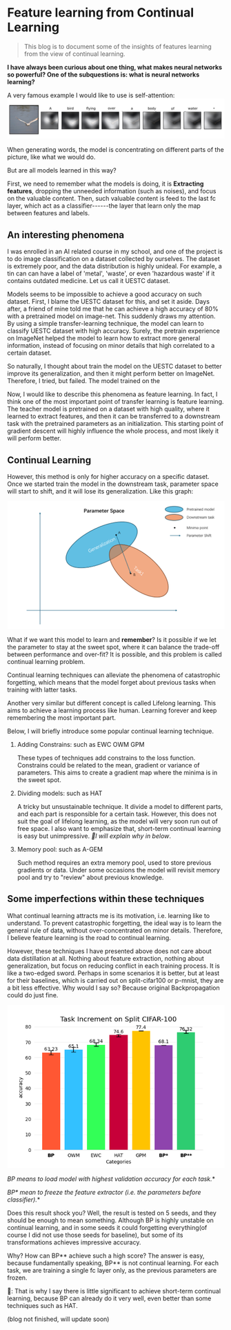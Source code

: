 # Feature learning from Continual Learning

> This blog is to document some of the insights of features learning from the view of continual learning. 

**I have always been curious about one thing, what makes neural networks so powerful? One of the subquestions is: what is neural networks learning?**

A very famous example I would like to use is self-attention:![image-20250220200020938](heatmap.png)

When generating words, the model is concentrating on different parts of the picture, like what we would do.

But are all models learned in this way?

First, we need to remember what the models is doing, it is **Extracting features**, dropping the unneeded information (such as noises), and focus on the valuable content. Then, such valuable content is feed to the last fc layer, which act as a classifier------the layer that learn only the map between features and labels.



## An interesting phenomena

I was enrolled in an AI related course in my school, and one of the project is to do image classification on a dataset collected by ourselves. The dataset is extremely poor, and the data distribution is highly unideal. For example, a tin can can have a label of 'metal', 'waste', or even 'hazardous waste' if it contains outdated medicine.  Let us call it UESTC dataset.

Models seems to be impossible to achieve a good accuracy on such dataset. First, I blame the UESTC dataset for this, and set it aside. Days after, a friend of mine told me that he can achieve a high accuracy of 80% with a pretrained model on image-net. This suddenly draws my attention. By using a simple transfer-learning technique, the model can learn to classify UESTC dataset with high accuracy. Surely, the pretrain experience on ImageNet helped the model to learn how to extract more general information, instead of focusing on minor details that high correlated to a certain dataset.

So naturally, I thought about train the model on the UESTC dataset to better improve its generalization, and then it might perform better on ImageNet. Therefore, I tried, but failed. The model trained on the

Now, I would like to describe this phenomena as feature learning. In fact, I think one of the most important point of transfer learning is feature learning. The teacher model is pretrained on a dataset with high quality, where it learned to extract features, and then it can be transferred to a downstream task with the pretrained parameters as an initialization. This starting point of gradient descent will highly influence the whole process, and most likely it will perform better.

## Continual Learning

However, this method is only for higher accuracy on a specific dataset. Once we started train the model in the downstream task, parameter space will start to shift, and it will lose its generalization. Like this graph:

![parameterspace](parameterspace.png)

What if we want this model to learn and **remember**? Is it possible if we let the parameter to stay at the sweet spot, where it can balance the trade-off between performance and over-fit? It is possible, and this problem is called continual learning problem.

Continual learning techniques can alleviate the phenomena of catastrophic forgetting, which means that the model forget about previous tasks when training with latter tasks. 

Another very similar but different concept is called Lifelong learning. This aims to achieve a learning process like human. Learning forever and keep remembering the most important part.

Below, I will briefly introduce some popular continual learning technique.

1. Adding Constrains: such as EWC OWM GPM

   These types of techniques add constrains to the loss function. Constrains could be related to the mean, gradient or variance of parameters. This aims to create a gradient map where the minima is in the sweet spot.

2. Dividing models: such as HAT

   A tricky but unsustainable technique. It divide a model to different parts, and each part is responsible for a certain task. However, this does not suit the goal of lifelong learning, as the model will very soon run out of free space. I also want to emphasize that, short-term continual learning is easy but unimpressive. *📌I will explain why in below*.

3. Memory pool: such as A-GEM

   Such method requires an extra memory pool, used to store previous gradients or data. Under some occasions the model will revisit memory pool and try to "review" about previous knowledge.

## Some imperfections within these techniques

What continual learning attracts me is its motivation, i.e. learning like to understand. To prevent catastrophic forgetting, the ideal way is to learn the general rule of data, without over-concentrated on minor details. Therefore, I believe feature learning is the road to continual learning.

However, these techniques I have presented above does not care about data distillation at all. Nothing about feature extraction, nothing about generalization, but focus on reducing conflict in each training process. It is like a two-edged sword. Perhaps in some scenarios it is better, but at least for their baselines, which is carried out on split-cifar100 or p-mnist, they are a bit less effective. Why would I say so? Because original Backpropagation could do just fine.

![Cifar100](Cifar100.png)

**BP* means to load model with highest validation accuracy for each task.**

**BP\** mean to freeze the feature extractor (i.e. the parameters before classifier).**

Does this result shock you? Well, the result is tested on 5 seeds, and they should be enough to mean something. Although BP is highly unstable on continual learning, and in some seeds it could forgetting everything(of course I did not use those seeds for baseline), but some of its transformations achieves impressive accuracy.

Why? How can BP\*\* achieve such a high score? The answer is easy, because fundamentally speaking, BP** is not continual learning. For each task, we are training a single fc layer only, as the previous parameters are frozen. 

📌: That is why I say there is little significant to achieve short-term continual learning, because BP can already do it very well, even better than some techniques such as HAT.

(blog not finished, will update soon)
